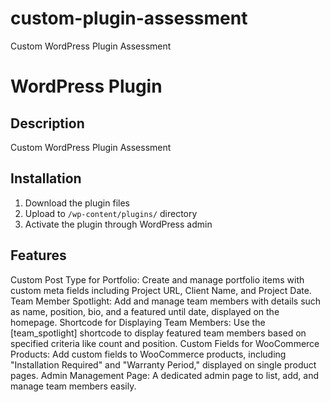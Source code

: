 # custom-plugin-assessment
Custom WordPress Plugin Assessment

# WordPress Plugin

## Description
Custom WordPress Plugin Assessment

## Installation
1. Download the plugin files
2. Upload to `/wp-content/plugins/` directory
3. Activate the plugin through WordPress admin

## Features
Custom Post Type for Portfolio: Create and manage portfolio items with custom meta fields including Project URL, Client Name, and Project Date.
Team Member Spotlight: Add and manage team members with details such as name, position, bio, and a featured until date, displayed on the homepage.
Shortcode for Displaying Team Members: Use the [team_spotlight] shortcode to display featured team members based on specified criteria like count and position.
Custom Fields for WooCommerce Products: Add custom fields to WooCommerce products, including "Installation Required" and "Warranty Period," displayed on single product pages.
Admin Management Page: A dedicated admin page to list, add, and manage team members easily.
